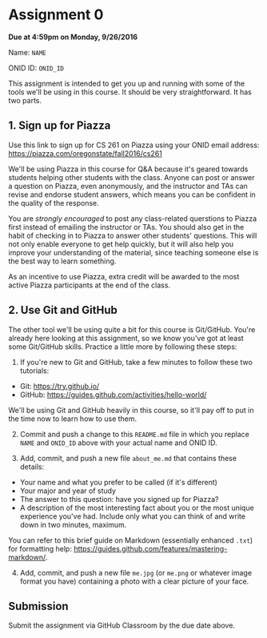 # Assignment 0
**Due at 4:59pm on Monday, 9/26/2016**

Name: `NAME`

ONID ID: `ONID_ID`

This assignment is intended to get you up and running with some of the tools we'll be using in this course.  It should be very straightforward.  It has two parts.

## 1. Sign up for Piazza

Use this link to sign up for CS 261 on Piazza using your ONID email address: https://piazza.com/oregonstate/fall2016/cs261

We'll be using Piazza in this course for Q&A because it's geared towards students helping other students with the class.  Anyone can post or answer a question on Piazza, even anonymously, and the instructor and TAs can revise and endorse student answers, which means you can be confident in the quality of the response.

You are *strongly encouraged* to post any class-related querstions to Piazza first instead of emailing the instructor or TAs.  You should also get in the habit of checking in to Piazza to answer other students' questions.  This will not only enable everyone to get help quickly, but it will also help you improve your understanding of the material, since teaching someone else is the best way to learn something.

As an incentive to use Piazza, extra credit will be awarded to the most active Piazza participants at the end of the class.

## 2. Use Git and GitHub

The other tool we'll be using quite a bit for this course is Git/GitHub.  You're already here looking at this assignment, so we know you've got at least some Git/GitHub skills.  Practice a little more by following these steps:

1. If you're new to Git and GitHub, take a few minutes to follow these two tutorials:
  * Git: https://try.github.io/
  * GitHub: https://guides.github.com/activities/hello-world/

  We'll be using Git and GitHub heavily in this course, so it'll pay off to put in the time now to learn how to use them.

2. Commit and push a change to this `README.md` file in which you replace `NAME` and `ONID_ID` above with your actual name and ONID ID.

3. Add, commit, and push a new file `about_me.md` that contains these details:
  * Your name and what you prefer to be called (if it's different)
  * Your major and year of study
  * The answer to this question: have you signed up for Piazza?
  * A description of the most interesting fact about you or the most unique experience you've had.  Include only what you can think of and write down in two minutes, maximum.
  
  You can refer to this brief guide on Markdown (essentially enhanced `.txt`) for formatting help: https://guides.github.com/features/mastering-markdown/.

4. Add, commit, and push a new file `me.jpg` (or `me.png` or whatever image format you have) containing a photo with a clear picture of your face.

## Submission

Submit the assignment via GitHub Classroom by the due date above.
